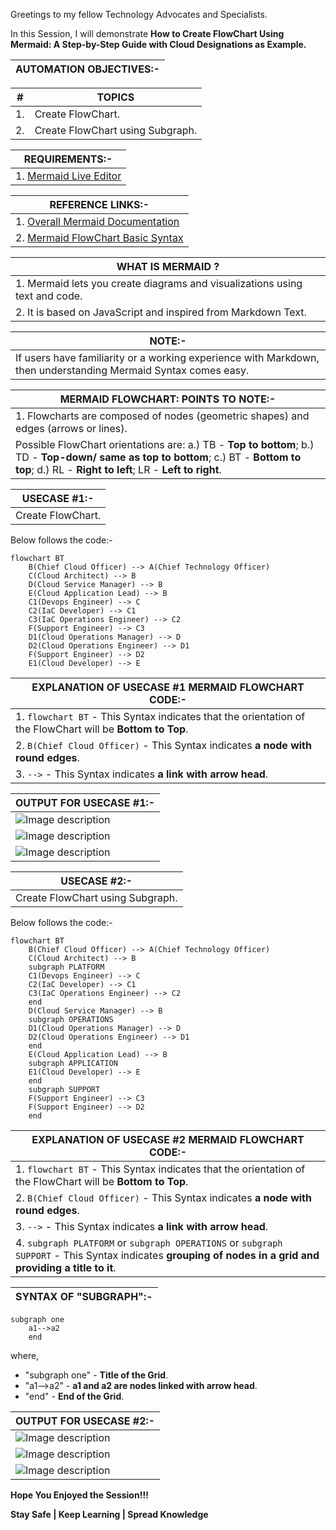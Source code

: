 Greetings to my fellow Technology Advocates and Specialists.

In this Session, I will demonstrate __How to Create FlowChart Using Mermaid: A Step-by-Step Guide with Cloud Designations as Example.__

| __AUTOMATION OBJECTIVES:-__ |
| --------- |

| __#__ | __TOPICS__ |
| --------- | --------- |
| 1. | Create FlowChart. |
| 2. | Create FlowChart using Subgraph. |

| __REQUIREMENTS:-__ |
| --------- |
| 1. [Mermaid Live Editor](https://mermaid.live/) |

| __REFERENCE LINKS:-__ |
| --------- |
| 1. [Overall Mermaid Documentation](https://mermaid.js.org/intro/) |
| 2. [Mermaid FlowChart Basic Syntax](https://mermaid.js.org/syntax/flowchart.html) |

| __WHAT IS MERMAID ?__ |
| --------- |
| 1. Mermaid lets you create diagrams and visualizations using text and code. |
| 2. It is based on JavaScript and inspired from Markdown Text. |

| __NOTE:-__ |
| --------- |
| If users have familiarity or a working experience with Markdown, then understanding Mermaid Syntax comes easy. |

| __MERMAID FLOWCHART: POINTS TO NOTE:-__ |
| --------- |
| 1. Flowcharts are composed of nodes (geometric shapes) and edges (arrows or lines). |
| Possible FlowChart orientations are: a.) TB - __Top to bottom__; b.) TD - __Top-down/ same as top to bottom__; c.) BT - __Bottom to top__; d.) RL - __Right to left__; LR - __Left to right__. |  

| __USECASE #1:-__ |
| --------- |
| Create FlowChart. |

Below follows the code:-

```
flowchart BT
    B(Chief Cloud Officer) --> A(Chief Technology Officer)
    C(Cloud Architect) --> B
    D(Cloud Service Manager) --> B
    E(Cloud Application Lead) --> B
    C1(Devops Engineer) --> C
    C2(IaC Developer) --> C1
    C3(IaC Operations Engineer) --> C2
    F(Support Engineer) --> C3
    D1(Cloud Operations Manager) --> D
    D2(Cloud Operations Engineer) --> D1
    F(Support Engineer) --> D2
    E1(Cloud Developer) --> E
```

| __EXPLANATION OF USECASE #1 MERMAID FLOWCHART CODE:-__ |
| --------- |
| 1. `flowchart BT` - This Syntax indicates that the orientation of the FlowChart will be __Bottom to Top__. |
| 2. `B(Chief Cloud Officer)` - This Syntax indicates __a node with round edges__. |
| 3. `-->` - This Syntax indicates __a link with arrow head__. |

| __OUTPUT FOR USECASE #1:-__ |
| --------- |
| ![Image description](https://dev-to-uploads.s3.amazonaws.com/uploads/articles/ig95ozgmdruyrhpq2gk7.jpg) |
| ![Image description](https://dev-to-uploads.s3.amazonaws.com/uploads/articles/siht6k0io394dfs1hsxs.jpg) |
| ![Image description](https://dev-to-uploads.s3.amazonaws.com/uploads/articles/jo40axb1rfg092jgbtku.jpg) |

| __USECASE #2:-__ |
| --------- |
| Create FlowChart using Subgraph. |

Below follows the code:-

```
flowchart BT
    B(Chief Cloud Officer) --> A(Chief Technology Officer)
    C(Cloud Architect) --> B
    subgraph PLATFORM
    C1(Devops Engineer) --> C
    C2(IaC Developer) --> C1
    C3(IaC Operations Engineer) --> C2
    end
    D(Cloud Service Manager) --> B
    subgraph OPERATIONS
    D1(Cloud Operations Manager) --> D
    D2(Cloud Operations Engineer) --> D1
    end
    E(Cloud Application Lead) --> B
    subgraph APPLICATION
    E1(Cloud Developer) --> E    
    end
    subgraph SUPPORT
    F(Support Engineer) --> C3
    F(Support Engineer) --> D2
    end
```

| __EXPLANATION OF USECASE #2 MERMAID FLOWCHART CODE:-__ |
| --------- |
| 1. `flowchart BT` - This Syntax indicates that the orientation of the FlowChart will be __Bottom to Top__. |
| 2. `B(Chief Cloud Officer)` - This Syntax indicates __a node with round edges__. |
| 3. `-->` - This Syntax indicates __a link with arrow head__. |
| 4. `subgraph PLATFORM` or `subgraph OPERATIONS` or `subgraph SUPPORT` - This Syntax indicates __grouping of nodes in a grid and providing a title to it__. |

| __SYNTAX OF "SUBGRAPH":-__ |
| --------- |

```
subgraph one
    a1-->a2
    end
```
where, 
- "subgraph one" - __Title of the Grid__.
- "a1-->a2" - __a1 and a2 are nodes linked with arrow head__.
- "end" - __End of the Grid__. 

| __OUTPUT FOR USECASE #2:-__ |
| --------- |
| ![Image description](https://dev-to-uploads.s3.amazonaws.com/uploads/articles/xv5xy1l5c5sg7v89sxda.jpg) |
| ![Image description](https://dev-to-uploads.s3.amazonaws.com/uploads/articles/vqaj93eahn4s493uhe0q.jpg) |
| ![Image description](https://dev-to-uploads.s3.amazonaws.com/uploads/articles/6y3d6rdji9jxzjtavp3m.jpg) |

__Hope You Enjoyed the Session!!!__

__Stay Safe | Keep Learning | Spread Knowledge__